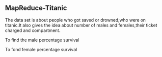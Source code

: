 ## MapReduce-Titanic

The data set is about people who got saved or drowned,who were on titanic.It also gives the idea about number of males and females,their ticket charged and compartment.

To find the male percentage survival

To fond female percentage survival